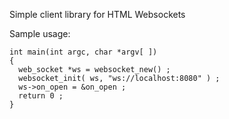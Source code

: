 Simple client library for HTML Websockets

Sample usage:

    int main(int argc, char *argv[ ])
    {
      web_socket *ws = websocket_new() ;
      websocket_init( ws, "ws://localhost:8080" ) ;
      ws->on_open = &on_open ;
      return 0 ;
    }